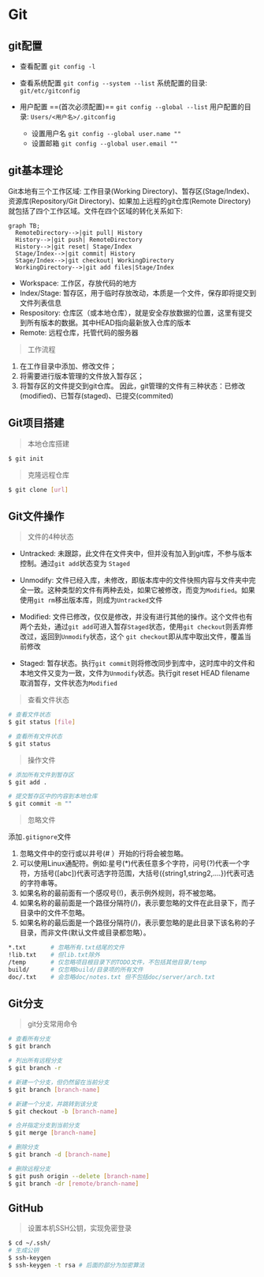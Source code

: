 # Git

## git配置

- 查看配置 ```git config -l```

- 查看系统配置 ```git config --system --list```
    系统配置的目录: ```git/etc/gitconfig```

- 用户配置 ==(首次必须配置)== ```git config --global --list```
    用户配置的目录: ```Users/<用户名>/.gitconfig```
    - 设置用户名 ```git config --global user.name ""```
    - 设置邮箱 ```git config --global user.email ""```

## git基本理论
Git本地有三个工作区域: 工作目录(Working Directory)、暂存区(Stage/Index)、资源库(Repository/Git Directory)、如果加上远程的git仓库(Remote Directory)就包括了四个工作区域。文件在四个区域的转化关系如下:

```mermaid
graph TB;
  RemoteDirectory-->|git pull| History
  History-->|git push| RemoteDirectory
  History-->|git reset| Stage/Index
  Stage/Index-->|git commit| History
  Stage/Index-->|git checkout| WorkingDirectory
  WorkingDirectory-->|git add files|Stage/Index
```

- Workspace: 工作区，存放代码的地方
- Index/Stage: 暂存区，用于临时存放改动，本质是一个文件，保存即将提交到文件列表信息
- Respository: 仓库区（或本地仓库），就是安全存放数据的位置，这里有提交到所有版本的数据。其中HEAD指向最新放入仓库的版本
- Remote: 远程仓库，托管代码的服务器

> 工作流程

1. 在工作目录中添加、修改文件；
2. 将需要进行版本管理的文件放入暂存区；
3. 将暂存区的文件提交到git仓库。
因此，git管理的文件有三种状态：已修改(modified)、已暂存(staged)、已提交(commited)

## Git项目搭建

> 本地仓库搭建

```bash
$ git init
```

> 克隆远程仓库

```bash
$ git clone [url]
```

## Git文件操作

> 文件的4种状态

- Untracked: 未跟踪，此文件在文件夹中，但并没有加入到git库，不参与版本控制。通过```git add```状态变为 ```Staged```

- Unmodify: 文件已经入库，未修改，即版本库中的文件快照内容与文件夹中完全一致。这种类型的文件有两种去处，如果它被修改，而变为```Modified```。如果使用```git rm```移出版本库，则成为```Untracked```文件

- Modified: 文件已修改，仅仅是修改，并没有进行其他的操作。这个文件也有两个去处，通过```git add```可进入暂存```Staged```状态，使用```git checkout```则丢弃修改过，返回到```Unmodify```状态，这个 ```git checkout```即从库中取出文件，覆盖当前修改

- Staged: 暂存状态。执行```git commit```则将修改同步到库中，这时库中的文件和本地文件又变为一致，文件为```Unmodify```状态。执行git reset HEAD filename取消暂存，文件状态为```Modified```

> 查看文件状态

```bash
# 查看文件状态
$ git status [file]

# 查看所有文件状态
$ git status
```

> 操作文件

```bash
# 添加所有文件到暂存区
$ git add .

# 提交暂存区中的内容到本地仓库
$ git commit -m ""
```

> 忽略文件

添加```.gitignore```文件

1. 忽略文件中的空行或以井号(# ）开始的行将会被忽略。
2. 可以使用Linux通配符。例如:星号(*)代表任意多个字符，问号(?)代表一个字符，方括号([abc])代表可选字符范围，大括号({string1,string2,.…})代表可选的字符串等。
3. 如果名称的最前面有一个感叹号(!)，表示例外规则，将不被忽略。
4. 如果名称的最前面是一个路径分隔符(/)，表示要忽略的文件在此目录下，而子目录中的文件不忽略。
5. 如果名称的最后面是一个路径分隔符(/)，表示要忽略的是此目录下该名称的子目录，而非文件(默认文件或目录都忽略）。

```bash
*.txt       # 忽略所有.txt结尾的文件
!lib.txt    # 但lib.txt除外
/temp       # 仅忽略项目根目录下的TODO文件，不包括其他目录/temp
build/      # 仅忽略build/目录项的所有文件
doc/.txt    # 会忽略doc/notes.txt 但不包括doc/server/arch.txt
```

## Git分支

> git分支常用命令

```bash
# 查看所有分支
$ git branch

# 列出所有远程分支
$ git branch -r

# 新建一个分支，但仍然留在当前分支
$ git branch [branch-name]

# 新建一个分支，并跳转到该分支
$ git checkout -b [branch-name]

# 合并指定分支到当前分支
$ git merge [branch-name]

# 删除分支
$ git branch -d [branch-name]

# 删除远程分支
$ git push origin --delete [branch-name]
$ git branch -dr [remote/branch-name]
```

## GitHub

> 设置本机SSH公钥，实现免密登录

```bash
$ cd ~/.ssh/
# 生成公钥
$ ssh-keygen
$ ssh-keygen -t rsa # 后面的部分为加密算法
```